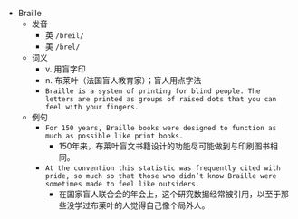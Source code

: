 - Braille
  - 发音
    - 英 `/breil/`
    - 美 `/brel/`
  - 词义
    - v. 用盲字印
    - n. 布莱叶（法国盲人教育家）；盲人用点字法
    - `Braille is a system of printing for blind people. The letters are printed as groups of raised dots that you can feel with your fingers. `
  - 例句
    - `For 150 years, Braille books were designed to function as much as possible like print books.`
      - 150年来，布莱叶盲文书籍设计的功能尽可能做到与印刷图书相同。
    - `At the convention this statistic was frequently cited with pride, so much so that those who didn’t know Braille were sometimes made to feel like outsiders.`
      - 在国家盲人联合会的年会上，这个研究数据经常被引用，以至于那些没学过布莱叶的人觉得自己像个局外人。


